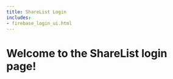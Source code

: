 ```yaml
---
title: ShareList Login
includes:
- firebase_login_ui.html
---
```


# Welcome to the ShareList login page!

<div class="user-logged-in" style="display: none;" markdown="1">

You are already logged in.
[Click here to continue](/).

Or sign out: 
[Sign out](#){:onclick="firebase.auth().signOut()"}

</div>

<div class="user-logged-out" style="display: none;" markdown="1">

<div id="firebaseui-auth-container"></div>

</div>

